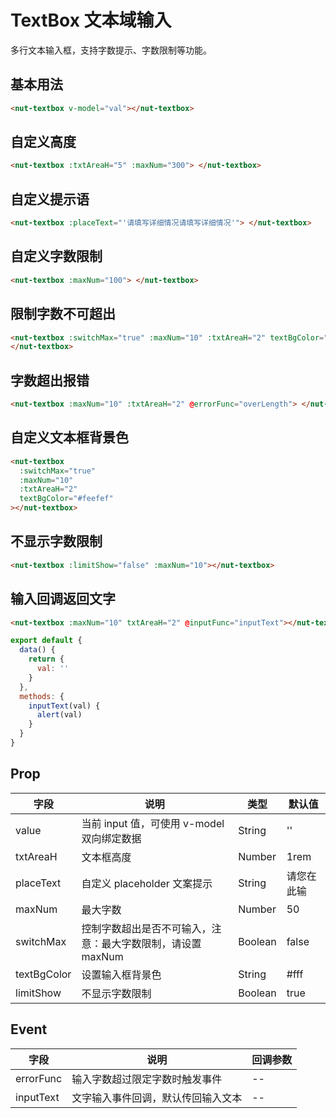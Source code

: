 # TextBox 文本域输入

多行文本输入框，支持字数提示、字数限制等功能。

## 基本用法

```html
<nut-textbox v-model="val"></nut-textbox>
```

## 自定义高度

```html
<nut-textbox :txtAreaH="5" :maxNum="300"> </nut-textbox>
```

## 自定义提示语

```html
<nut-textbox :placeText="'请填写详细情况请填写详细情况'"> </nut-textbox>
```

## 自定义字数限制

```html
<nut-textbox :maxNum="100"> </nut-textbox>
```

## 限制字数不可超出

```html
<nut-textbox :switchMax="true" :maxNum="10" :txtAreaH="2" textBgColor="#efefef">
</nut-textbox>
```

## 字数超出报错

```html
<nut-textbox :maxNum="10" :txtAreaH="2" @errorFunc="overLength"> </nut-textbox>
```

## 自定义文本框背景色

```html
<nut-textbox
  :switchMax="true"
  :maxNum="10"
  :txtAreaH="2"
  textBgColor="#feefef"
></nut-textbox>
```

## 不显示字数限制

```html
<nut-textbox :limitShow="false" :maxNum="10"></nut-textbox>
```

## 输入回调返回文字

```html
<nut-textbox :maxNum="10" txtAreaH="2" @inputFunc="inputText"></nut-textbox>
```

```javascript
export default {
  data() {
    return {
      val: ''
    }
  },
  methods: {
    inputText(val) {
      alert(val)
    }
  }
}
```

## Prop

| 字段        | 说明                                                        | 类型    | 默认值     |
| ----------- | ----------------------------------------------------------- | ------- | ---------- |
| value       | 当前 input 值，可使用 v-model 双向绑定数据                  | String  | ''         |
| txtAreaH    | 文本框高度                                                  | Number  | 1rem       |
| placeText   | 自定义 placeholder 文案提示                                 | String  | 请您在此输 |
| maxNum      | 最大字数                                                    | Number  | 50         |
| switchMax   | 控制字数超出是否不可输入，注意：最大字数限制，请设置 maxNum | Boolean | false      |
| textBgColor | 设置输入框背景色                                            | String  | #fff       |
| limitShow   | 不显示字数限制                                              | Boolean | true       |

## Event

| 字段      | 说明                               | 回调参数 |
| --------- | ---------------------------------- | -------- |
| errorFunc | 输入字数超过限定字数时触发事件     | --       |
| inputText | 文字输入事件回调，默认传回输入文本 | --       |
